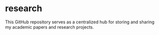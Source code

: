 # research
This GitHub repository serves as a centralized hub for storing and sharing my academic papers and research projects.
